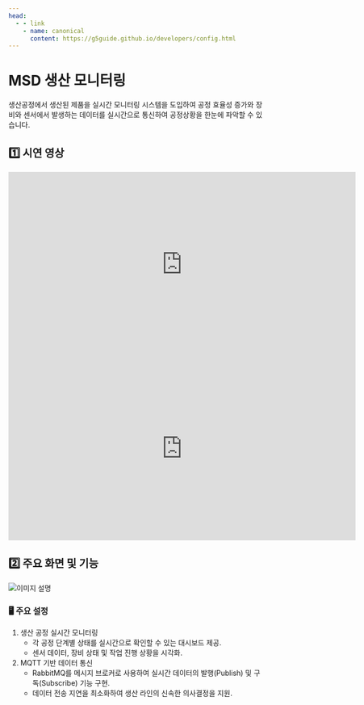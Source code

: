 ```yaml
---
head:
  - - link
    - name: canonical
      content: https://g5guide.github.io/developers/config.html
---
```

# MSD 생산 모니터링 
생산공정에서 생산된 제품을 실시간 모니터링 시스템을 도입하여 공정 효율성 증가와 장비와 센서에서 발생하는 데이터를 실시간으로 통신하여 공정상황을 한눈에 파악할 수 있습니다.

## 1️⃣ 시연 영상

<iframe 
  width="688" 
  height="365" 
  src="https://www.youtube.com/embed/09i1BvOvtYE?si=LktMAvwW_nYx2Tw2" 
  title="생산 모니터링" 
  frameborder="0" 
  allow="accelerometer; autoplay; clipboard-write; encrypted-media; gyroscope; picture-in-picture; web-share" 
  referrerpolicy="strict-origin-when-cross-origin" 
  allowfullscreen>
</iframe>
<br/>
<iframe 
width="688"
  height="365"
  src="https://www.youtube.com/embed/d9kP48OCEUM?si=2cyIOwNh2JCUGAmr" 
  title="YouTube video player" 
  frameborder="0"
  allow="accelerometer; autoplay; clipboard-write; encrypted-media; gyroscope; picture-in-picture; web-share"
  referrerpolicy="strict-origin-when-cross-origin" 
  allowfullscreen>
</iframe>

## 2️⃣ 주요 화면 및 기능
![이미지 설명](/images/myimages.png)
### 🖥️ 주요 설정
1. 생산 공정 실시간 모니터링
    - 각 공정 단계별 상태를 실시간으로 확인할 수 있는 대시보드 제공.
    - 센서 데이터, 장비 상태 및 작업 진행 상황을 시각화.
2. MQTT 기반 데이터 통신
    - RabbitMQ를 메시지 브로커로 사용하여 실시간 데이터의 발행(Publish) 및 구독(Subscribe) 기능 구현.
    - 데이터 전송 지연을 최소화하여 생산 라인의 신속한 의사결정을 지원.



